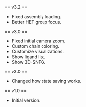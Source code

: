 == v3.2 ==

* Fixed assembly loading.
* Better HET group focus.

== v3.0 ==

* Fixed initial camera zoom.
* Custom chain coloring.
* Customize visualizations.
* Show ligand list.
* Show 3D-SNFG.

== v2.0 ==

* Changed how state saving works.

== v1.0 ==

* Initial version.
